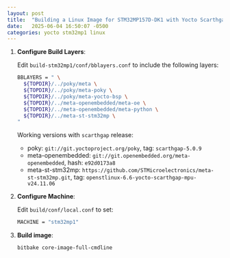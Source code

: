 ```yaml
---
layout: post
title:  "Building a Linux Image for STM32MP157D-DK1 with Yocto Scarthgap"
date:   2025-06-04 16:50:07 -0500
categories: yocto stm32mp1 linux
---
```

1. **Configure Build Layers**:
    
    Edit `build-stm32mp1/conf/bblayers.conf` to include the following layers:

    ```bash
    BBLAYERS = " \
      ${TOPDIR}/../poky/meta \
      ${TOPDIR}/../poky/meta-poky \
      ${TOPDIR}/../poky/meta-yocto-bsp \
      ${TOPDIR}/../meta-openembedded/meta-oe \
      ${TOPDIR}/../meta-openembedded/meta-python \
      ${TOPDIR}/../meta-st-stm32mp \
    "
   ```

    Working versions with `scarthgap` release:

    - poky: `git://git.yoctoproject.org/poky`, tag: `scarthgap-5.0.9`
    - meta-openembedded: `git://git.openembedded.org/meta-openembedded`, hash: `e92d0173a8`
    - meta-st-stm32mp: `https://github.com/STMicroelectronics/meta-st-stm32mp.git`, tag: `openstlinux-6.6-yocto-scarthgap-mpu-v24.11.06`

2. **Configure Machine**:

   Edit `build/conf/local.conf` to set:

   ```bash
   MACHINE = "stm32mp1"
   ```

3. **Build image**:

    ```bash
    bitbake core-image-full-cmdline
    ```
